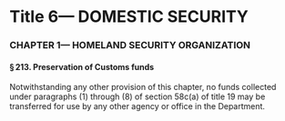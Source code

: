 
# Title 6— DOMESTIC SECURITY
### CHAPTER 1— HOMELAND SECURITY ORGANIZATION
#### § 213. Preservation of Customs funds

Notwithstanding any other provision of this chapter, no funds collected under paragraphs (1) through (8) of section 58c(a) of title 19 may be transferred for use by any other agency or office in the Department.

